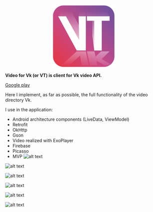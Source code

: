 <p align="center"><img src="logo/1024.png" alt="VideoforVk" height="200px"></p>

**Video for Vk (or VT) is client for Vk video API.** 

[Google play](https://play.google.com/store/apps/details?id=thevt)

Here I implement, as far as possible, the full functionality of the video directory Vk.

I use in the application:

 - Android architecture components (LiveData, ViewModel)
 - Retrofit
 - OkHttp
 - Gson
 - Video realized with ExoPlayer
 - Firebase
 - Picasso
 - MVP
![alt text](https://raw.githubusercontent.com/ukakhmedoff/VideoforVk/master/device-2018-03-10-212659.png)

![alt text](https://raw.githubusercontent.com/ukakhmedoff/VideoforVk/master/device-2018-03-10-212717.png)

![alt text](https://raw.githubusercontent.com/ukakhmedoff/VideoforVk/master/device-2018-03-10-213016.png)

![alt text](https://raw.githubusercontent.com/ukakhmedoff/VideoforVk/master/device-2018-03-10-213320.png)

![alt text](https://raw.githubusercontent.com/ukakhmedoff/VideoforVk/master/device-2018-03-10-213544.png)

![alt text](https://raw.githubusercontent.com/ukakhmedoff/VideoforVk/master/device-2018-03-10-213717.png)
